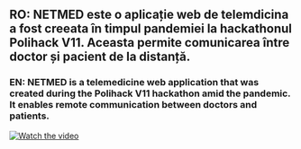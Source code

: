 <h2>RO: NETMED este o aplicație web de telemdicina a fost creeata în timpul pandemiei la hackathonul Polihack V11. Aceasta permite comunicarea între doctor și pacient de la distanță.</h2>
<h3>EN: NETMED is a telemedicine web application that was created during the Polihack V11 hackathon amid the pandemic. It enables remote communication between doctors and patients.</h3>

[![Watch the video](https://img.youtube.com/vi/WyosRTp0ifA/maxresdefault.jpg)](https://youtu.be/WyosRTp0ifA)
